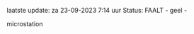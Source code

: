 laatste update: 
za 23-09-2023  7:14   uur 
Status: FAALT - geel - 
<div class="service Y">microstation</div>